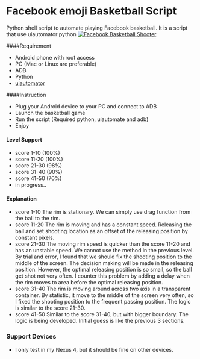 # Facebook emoji Basketball Script

Python shell script to automate playing Facebook basketball. It is a script that use uiautomator python
[![Facebook Basketball Shooter](http://i.giphy.com/AC9OHzx1RrEpW.gif)](http://www.youtube.com/watch?v=DkmA7ZoSWr4)

####Requirement
* Android phone with root access
* PC (Mac or Linux are preferable)
* ADB
* Python
* [uiautomator](https://github.com/xiaocong/uiautomator)

####Instruction
* Plug your Android device to your PC and connect to ADB
* Launch the basketball game
* Run the script (Required python, uiautomate and adb)
* Enjoy

#### Level Support
* score 1-10 (100%)
* score 11-20 (100%)
* score 21-30 (98%)
* score 31-40 (90%)
* score 41-50 (70%)
* in progress..

#### Explanation
* score 1-10 The rim is stationary. We can simply use drag function from the ball to the rim.
* score 11-20 The rim is moving and has a constant speed. Releasing the ball and set shooting location as an offset of the releasing position by constant pixels.
* score 21-30 The moving rim speed is quicker than the score 11-20 and has an unstable speed. We cannot use the method in the previous level. By trial and error, I found that we should fix the shooting position to the middle of the screen. The decision making will be made in the releasing position. However, the optimal releasing position is so small, so the ball get shot not very often. I counter this problem by adding a delay when the rim moves to area before the optimal releasing position.
* score 31-40 The rim is moving around across two axis in a transparent container. By statistic, it move to the middle of the screen very often, so I fixed the shooting position to the frequent passing position. The logic is similar to the score 21-30.
* score 41-50 Similar to the score 31-40, but with bigger boundary. The logic is being developed. Initial guess is like the previous 3 sections.

### Support Devices
* I only test in my Nexus 4, but it should be fine on other devices.
